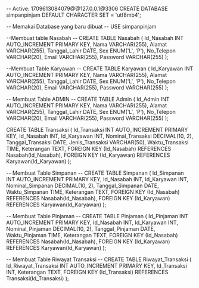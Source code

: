 -- Active: 1709613084079@@127.0.0.1@3306
CREATE DATABASE simpanpinjam
DEFAULT CHARACTER SET = 'utf8mb4';

-- Memakai Database yang baru dibuat --
USE simpanpinjam

--Membuat table Nasabah --
CREATE TABLE Nasabah (
Id_Nasabah INT AUTO_INCREMENT PRIMARY KEY,
Nama VARCHAR(255),
Alamat VARCHAR(255),
Tanggal_Lahir DATE,
Sex ENUM('L', 'P'),
No_Telepon VARCHAR(20),
Email VARCHAR(255),
Password VARCHAR(255)
);

--Membuat Table Karyawan --
CREATE TABLE Karyawan (
Id_Karyawan INT AUTO_INCREMENT PRIMARY KEY,
Nama VARCHAR(255),
Alamat VARCHAR(255),
Tanggal_Lahir DATE,
Sex ENUM('L', 'P'),
No_Telepon VARCHAR(20),
Email VARCHAR(255),
Password VARCHAR(255)
);

-- Membuat Table ADMIN --
CREATE TABLE Admin (
Id_Admin INT AUTO_INCREMENT PRIMARY KEY,
Nama VARCHAR(255),
Alamat VARCHAR(255),
Tanggal_Lahir DATE,
Sex ENUM('L', 'P'),
No_Telepon VARCHAR(20),
Email VARCHAR(255),
Password VARCHAR(255)
);

CREATE TABLE Transaksi (
Id_Transaksi INT AUTO_INCREMENT PRIMARY KEY,
Id_Nasabah INT,
Id_Karyawan INT,
Nominal_Transaksi DECIMAL(10, 2),
Tanggal_Transaksi DATE,
Jenis_Transaksi VARCHAR(50),
Waktu_Transaksi TIME,
Keterangan TEXT,
FOREIGN KEY (Id_Nasabah) REFERENCES Nasabah(Id_Nasabah),
FOREIGN KEY (Id_Karyawan) REFERENCES Karyawan(Id_Karyawan)
);

-- Membuat Table Simpanan --
CREATE TABLE Simpanan (
Id_Simpanan INT AUTO_INCREMENT PRIMARY KEY,
Id_Nasabah INT,
Id_Karyawan INT,
Nominal_Simpanan DECIMAL(10, 2),
Tanggal_Simpanan DATE,
Waktu_Simpanan TIME,
Keterangan TEXT,
FOREIGN KEY (Id_Nasabah) REFERENCES Nasabah(Id_Nasabah),
FOREIGN KEY (Id_Karyawan) REFERENCES Karyawan(Id_Karyawan)
);

-- Membuat Table Pinjaman --
CREATE TABLE Pinjaman (
Id_Pinjaman INT AUTO_INCREMENT PRIMARY KEY,
Id_Nasabah INT,
Id_Karyawan INT,
Nominal_Pinjaman DECIMAL(10, 2),
Tanggal_Pinjaman DATE,
Waktu_Pinjaman TIME,
Keterangan TEXT,
FOREIGN KEY (Id_Nasabah) REFERENCES Nasabah(Id_Nasabah),
FOREIGN KEY (Id_Karyawan) REFERENCES Karyawan(Id_Karyawan)
);

-- Membuat Table Riwayat Transaksi --
CREATE TABLE Riwayat_Transaksi (
Id_Riwayat_Transaksi INT AUTO_INCREMENT PRIMARY KEY,
Id_Transaksi INT,
Keterangan TEXT,
FOREIGN KEY (Id_Transaksi) REFERENCES Transaksi(Id_Transaksi)
);
